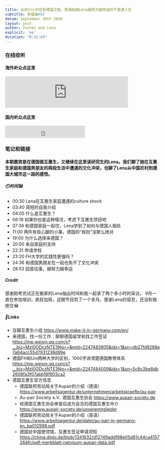 ```yaml
---
title: 从四川小村庄到德国汉堡，普通姑娘Lena越努力越幸运的不普通人生
subtitle: 幸福猫#02
datum: September 30th 2020
layout: post
author: Yuchen and Lena
explicit: 'no'
duration: "0:31:43"
---
```


### 在线收听

#### 海外听众点这里

<iframe src="https://anchor.fm/happycatpodcast/embed/episodes/Lena-ekcn8b" height="102px" width="400px" frameborder="0" scrolling="no"></iframe>

#### 国内听众点这里

<iframe height="40" width="260" src="https://www.ximalaya.com/thirdparty/player/sound/player.html?id=341286384&type=red" frameborder=0 allowfullscreen></iframe>

### 笔记和链接

#### 本期嘉宾是在德国做互惠生，又继续在这里读研究生的Lena。我们聊了她在互惠生家庭和德国男朋友的两段生活中遭遇的文化冲突，也聊了Lena从中国农村到德国大城市这一路的感悟。

##### 🕙时间轴
  * 00:30 Lena在互惠生家庭遭遇的culture shock
  * 03:40 简短的自我介绍
  * 04:05 什么是互惠生？
  * 06:18 如果你也是这种情况，考虑下互惠生项目吧
  * 07:38 和德国家庭一起住，Lena学到了如何与德国人相处
  * 11:00 两件有些心酸的小事，德国的“规则”没那么绝对
  * 19:00 为什么选择来德国？
  * 20:50 来自家庭的支持
  * 22:31 申请学校
  * 23:20 FH大学的实践性更强吗？
  * 24:36 和德国男朋友在一起也免不了文化冲突
  * 28:53 回首往事，越努力越幸运

##### Credit
感谢刚考完试正在搬家的Lena抽出时间和我一起录了两个多小时的采访。
9月一直在参加培训，疯狂加班，这期节目剪了一个多月。感谢Lena的容忍，还没和我绝交😂

##### 🔗Links
  * 豆瓣互惠生小组 <https://www.make-it-in-germany.com/en/>
  * 来德国，找一份工作：聊聊德国留学和找工作签证 <https://mp.weixin.qq.com/s?__biz=MzI0ODczNTE3Ng==&mid=2247483805&idx=1&sn=db27fd9288e7a64acc55d7931238d99e>
  * 德国FH和Uni两种大学的区别，1000字讲清楚德国教育体系 <https://mp.weixin.qq.com/s?__biz=MzI0ODczNTE3Ng==&mid=2247484009&idx=1&sn=5c8c2be8db2608fa3f07abb18f903ca2>
  * 德国互惠生官方信息
    * 德国联邦劳动局关于Aupair的介绍（德语） <https://www.arbeitsagentur.de/unternehmen/arbeitskraefte/au-pair>
    * Au-pair Society e.V.. 德国互惠生协会 <https://www.aupair-society.de>
    * 经德国互惠生协会审查后成为会员的德国互惠生中介 <https://www.aupair-society.de/unseremitglieder>
    * 德国联邦劳动局关于Aupair的介绍（英语） <https://www.arbeitsagentur.de/datei/au-pair-in-germany-en_ba012998.pdf>
    * 德国驻中国使领馆，互惠生签证申请须知 <https://china.diplo.de/blob/1341632/d12749addf98e05d81c44ca4157264fc/pdf-merkblatt-natvisum-aupair-data.pdf>
  